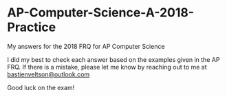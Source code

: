 # AP-Computer-Science-A-2018-Practice
My answers for the 2018 FRQ for AP Computer Science

I did my best to check each answer based on the examples given in the AP FRQ. If there is a mistake, please let me know by reaching out to me at bastienveltson@outlook.com 

Good luck on the exam! 

